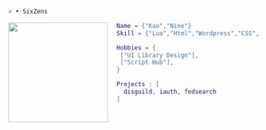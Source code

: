 ```bash
> • SixZens
```

<img align="left" src="https://images-ext-1.discordapp.net/external/NcCRFlnWangHzChwvHAKlaqdybxCMzFgjfF9r0mcpbA/https/pfps.gg/assets/pfps/7908-kagome.gif" width="200"/>


```lua
  Name = {"Kao","Nine"}
  Skill = {"Lua","Html","Wordpress","CSS","C++","Java","Python"}

  Hobbies = {
   ["UI Library Design"],
   ["Script Hub"],
  }

  Projects : [ 
    disguild, iauth, fedsearch
  ]
  
```

